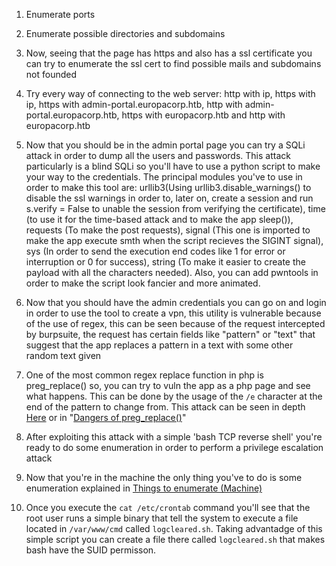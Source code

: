 1. Enumerate ports

2. Enumerate possible directories and subdomains

3. Now, seeing that the page has https and also has a ssl certificate you can try to enumerate the ssl cert to find possible mails and subdomains not founded

4. Try every way of connecting to the web server: http with ip, https with ip, https with admin-portal.europacorp.htb, http with admin-portal.europacorp.htb, https with europacorp.htb and http with europacorp.htb

5. Now that you should be in the admin portal page you can try a SQLi attack in order to dump all the users and passwords. This attack particularly is a blind SQLi so you'll have to use a python script to make your way to the credentials. The principal modules you've to use in order to make this tool are: urllib3(Using urllib3.disable_warnings() to disable the ssl warnings in order to, later on, create a session and run s.verify = False to unable the session from verifying the certificate), time (to use it for the time-based attack and to make the app sleep()), requests (To make the post requests), signal (This one is imported to make the app execute smth when the script recieves the SIGINT signal), sys (In order to send the execution end codes like 1 for error or interruption or 0 for success), string (To make it easier to create the payload with all the characters needed). Also, you can add pwntools in order to make the script look fancier and more animated.

6. Now that you should have the admin credentials you can go on and login in order to use the tool to create a vpn, this utility is vulnerable because of the use of regex, this can be seen because of the request intercepted by burpsuite, the request has certain fields like "pattern" or "text" that suggest that the app replaces a pattern in a text with some other random text given

7. One of the most common regex replace function in php is preg_replace() so, you can try to vuln the app as a php page and see what happens. This can be done by the usage of the `/e` character at the end of the pattern to change from. This attack can be seen in depth [Here](https://bitquark.co.uk/blog/2013/07/23/the_unexpected_dangers_of_preg_replace) or in "[Dangers of preg_replace()](</General Info/Tecnologias Web/Ataques/Dangers of preg_replace().md>)"

8. After exploiting this attack with a simple 'bash TCP reverse shell' you're ready to do some enumeration in order to perform a privilege escalation attack

9. Now that you're in the machine the only thing you've to do is some enumeration explained in [Things to enumerate (Machine)](</General Info/Enumeration/Things to enumerate (Machine).md>)

10. Once you execute the `cat /etc/crontab` command you'll see that the root user runs a simple binary that tell the system to execute a file located in `/var/www/cmd` called `logcleared.sh`. Taking advantadge of this simple script you can create a file there called `logcleared.sh` that makes bash have the SUID permisson.